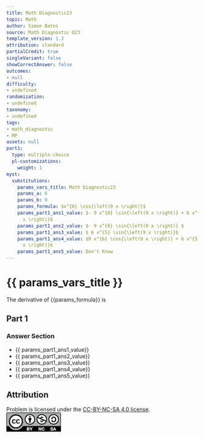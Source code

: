 ```yaml
---
title: Math Diagnostic23
topic: Math
author: Simon Bates
source: Math Diagnostic Q23
template_version: 1.3
attribution: standard
partialCredit: true
singleVariant: false
showCorrectAnswer: false
outcomes:
- null
difficulty:
- undefined
randomization:
- undefined
taxonomy:
- undefined
tags:
- math_diagnostic
- MP
assets: null
part1:
  type: multiple-choice
  pl-customizations:
    weight: 1
myst:
  substitutions:
    params_vars_title: Math Diagnostic23
    params_a: 6
    params_b: 9
    params_formula: $x^{6} \cos{\left(9 x \right)}$
    params_part1_ans1_value: $- 9 x^{6} \sin{\left(9 x \right)} + 6 x^{5} \cos{\left(9
      x \right)}$
    params_part1_ans2_value: $- 9 x^{6} \sin{\left(9 x \right)} $
    params_part1_ans3_value: $ 6 x^{5} \sin{\left(9 x \right)}$
    params_part1_ans4_value: $9 x^{6} \cos{\left(9 x \right)} + 6 x^{5} \sin{\left(9
      x \right)}$
    params_part1_ans5_value: Don't Know
---
```

# {{ params_vars_title }}
The derivative of {{params_formula}} is

## Part 1

### Answer Section

- {{ params_part1_ans1_value}}
- {{ params_part1_ans2_value}}
- {{ params_part1_ans3_value}}
- {{ params_part1_ans4_value}}
- {{ params_part1_ans5_value}}

## Attribution

Problem is licensed under the [CC-BY-NC-SA 4.0 license](https://creativecommons.org/licenses/by-nc-sa/4.0/).<br> ![The Creative Commons 4.0 license requiring attribution-BY, non-commercial-NC, and share-alike-SA license.](https://raw.githubusercontent.com/firasm/bits/master/by-nc-sa.png)